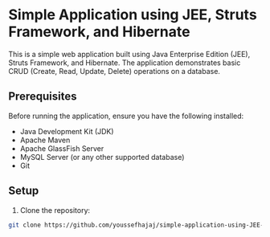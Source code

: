 # Simple Application using JEE, Struts Framework, and Hibernate

This is a simple web application built using Java Enterprise Edition (JEE), Struts Framework, and Hibernate. The application demonstrates basic CRUD (Create, Read, Update, Delete) operations on a database.

## Prerequisites

Before running the application, ensure you have the following installed:

- Java Development Kit (JDK)
- Apache Maven
- Apache GlassFish Server
- MySQL Server (or any other supported database)
- Git

## Setup

1. Clone the repository:

```bash
git clone https://github.com/youssefhajaj/simple-application-using-JEE-STRUTS-FRAMEWORK-HIBERNATE.git
